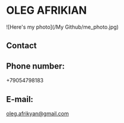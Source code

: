 # OLEG AFRIKIAN
![Here's my photo](/My Github/me_photo.jpg)

## Contact
## Phone number:
+79054798183
## E-mail:
oleg.afrikyan@gmail.com